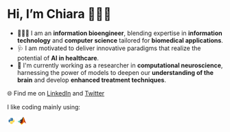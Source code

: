 # Hi, I’m Chiara 👋🏼😊

- 👩🏻‍💻 I am an **information bioengineer**, blending expertise in **information technology** and **computer science** tailored for **biomedical applications**. 
- 🩺 I am motivated to deliver innovative paradigms that realize the potential of **AI in healthcare**. 
- 🧠 I'm currently working as a researcher in **computational neuroscience**, harnessing the power of models to deepen our **understanding of the brain** and develop **enhanced treatment techniques**. 



🌐 Find me on [LinkedIn](https://www.linkedin.com/in/chiaraboscarino/) and [Twitter](https://x.com/i/flow/login?redirect_after_login=%2F30sca_)



I like coding mainly using: 


<code><img height="20" alt="javascript" src="https://raw.githubusercontent.com/github/explore/80688e429a7d4ef2fca1e82350fe8e3517d3494d/topics/python/python.png"></code>
<code><img height="20" alt="javascript" src="https://raw.githubusercontent.com/github/explore/80688e429a7d4ef2fca1e82350fe8e3517d3494d/topics/matlab/matlab.png"></code>

<!---
ChiaraBoscarino/ChiaraBoscarino is a ✨ special ✨ repository because its `README.md` (this file) appears on your GitHub profile.
You can click the Preview link to take a look at your changes.
--->
